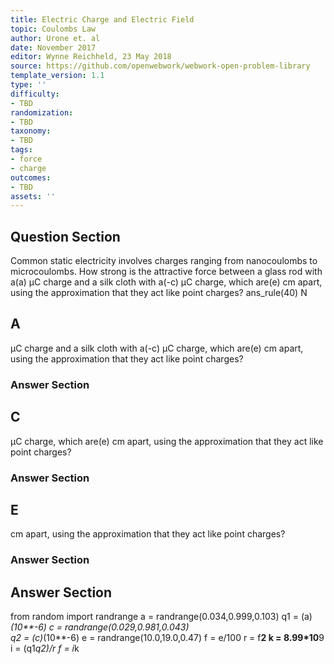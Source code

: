 ```yaml
---
title: Electric Charge and Electric Field
topic: Coulombs Law
author: Urone et. al
date: November 2017
editor: Wynne Reichheld, 23 May 2018
source: https://github.com/openwebwork/webwork-open-problem-library
template_version: 1.1
type: ''
difficulty:
- TBD
randomization:
- TBD
taxonomy:
- TBD
tags:
- force
- charge
outcomes:
- TBD
assets: ''
---
```


## Question Section 

Common static electricity involves charges ranging from nanocoulombs to microcoulombs. 
How strong is the attractive force between a glass rod with a(a) μC charge and a silk cloth with a(-c) μC charge, which are(e) cm apart, using the approximation that they act like point charges?
ans_rule(40) N

## A
μC charge and a silk cloth with a(-c) μC charge, which are(e) cm apart, using the approximation that they act like point charges?
### Answer Section
## C
μC charge, which are(e) cm apart, using the approximation that they act like point charges?
### Answer Section
## E
cm apart, using the approximation that they act like point charges?
### Answer Section


## Answer Section

from random import randrange
a = randrange(0.034,0.999,0.103) 
q1 = (a)*(10**-6)
c = randrange(0.029,0.981,0.043)   
q2 = (c)*(10**-6)
e = randrange(10.0,19.0,0.47)
f = e/100
r = f**2
k = 8.99*10**9
i = (q1*q2)/r
f = i*k
